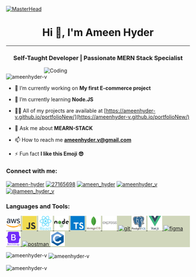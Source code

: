 [![MasterHead](https://user-images.githubusercontent.com/86270481/214122618-1bf43327-cdef-456e-81fe-fc71a9070c07.gif)](https://rishavchanda.io) 

<h1 align="center">Hi 👋, I'm Ameen Hyder</h1>
<hr>
<h3 align="center" >Self-Taught Developer | Passionate MERN Stack Specialist</h3>
<img align="right" alt="Coding" width="400" src="https://user-images.githubusercontent.com/81328619/213875785-400ae517-156b-4aca-a787-bac75d84c393.gif">


<p align="left"> <img src="https://komarev.com/ghpvc/?username=ameenhyder-v&label=Profile%20views&color=0e75b6&style=flat" alt="ameenhyder-v" /> </p>

- 🔭 I’m currently working on **My first E-commerce project**

- 🌱 I’m currently learning **Node.JS**

- 👨‍💻 All of my projects are available at [https://ameenhyder-v.github.io/portfolioNew/](https://ameenhyder-v.github.io/portfolioNew/)

- 💬 Ask me about **MEARN-STACK**

- 📫 How to reach me **ameenhyder.v@gmail.com**

- ⚡ Fun fact **I like this Emoji 😎**

<h3 align="left">Connect with me:</h3>
<p align="left">
<a href="https://linkedin.com/in/ameen-hyder" target="blank"><img align="center" src="https://raw.githubusercontent.com/rahuldkjain/github-profile-readme-generator/master/src/images/icons/Social/linked-in-alt.svg" alt="ameen-hyder" height="30" width="40" /></a>
<a href="https://stackoverflow.com/users/27165698" target="blank"><img align="center" src="https://raw.githubusercontent.com/rahuldkjain/github-profile-readme-generator/master/src/images/icons/Social/stack-overflow.svg" alt="27165698" height="30" width="40" /></a>
<a href="https://instagram.com/ameen_hyder" target="blank"><img align="center" src="https://raw.githubusercontent.com/rahuldkjain/github-profile-readme-generator/master/src/images/icons/Social/instagram.svg" alt="ameen_hyder" height="30" width="40" /></a>
<a href="https://www.hackerrank.com/ameenhyder_v" target="blank"><img align="center" src="https://raw.githubusercontent.com/rahuldkjain/github-profile-readme-generator/master/src/images/icons/Social/hackerrank.svg" alt="ameenhyder_v" height="30" width="40" /></a>
<a href="https://www.leetcode.com/@ameen_hyder_v" target="blank"><img align="center" src="https://raw.githubusercontent.com/rahuldkjain/github-profile-readme-generator/master/src/images/icons/Social/leet-code.svg" alt="@ameen_hyder_v" height="30" width="40" /></a>
</p>

<h3 align="left">Languages and Tools:</h3>
<p align="left" style="background-color: #d1d7bc;"> 
    <a href="https://aws.amazon.com" target="_blank" rel="noreferrer"> 
      <img src="https://raw.githubusercontent.com/devicons/devicon/master/icons/amazonwebservices/amazonwebservices-original-wordmark.svg" alt="aws" width="40" height="40"/> 
    </a> 
    <a href="https://developer.mozilla.org/en-US/docs/Web/JavaScript" target="_blank" rel="noreferrer"> 
      <img src="https://raw.githubusercontent.com/devicons/devicon/master/icons/javascript/javascript-original.svg" alt="javascript" width="40" height="40"/> 
    </a> 
    <a href="https://reactjs.org/" target="_blank" rel="noreferrer"> 
      <img src="https://raw.githubusercontent.com/devicons/devicon/master/icons/react/react-original-wordmark.svg" alt="react" width="40" height="40"/> 
    </a> 
    <a href="https://nodejs.org" target="_blank" rel="noreferrer"> 
      <img src="https://raw.githubusercontent.com/devicons/devicon/master/icons/nodejs/nodejs-original-wordmark.svg" alt="nodejs" width="40" height="40"/> 
    </a> 
    <a href="https://www.typescriptlang.org/" target="_blank" rel="noreferrer"> 
      <img src="https://raw.githubusercontent.com/devicons/devicon/master/icons/typescript/typescript-original.svg" alt="typescript" width="40" height="40"/> 
    </a> 
    <a href="https://www.mongodb.com/" target="_blank" rel="noreferrer"> 
      <img src="https://raw.githubusercontent.com/devicons/devicon/master/icons/mongodb/mongodb-original-wordmark.svg" alt="mongodb" width="40" height="40"/> 
    </a> 
    <a href="https://expressjs.com" target="_blank" rel="noreferrer"> 
      <img src="https://raw.githubusercontent.com/devicons/devicon/master/icons/express/express-original-wordmark.svg" alt="express" width="40" height="40"/> 
    </a> 
    <a href="https://git-scm.com/" target="_blank" rel="noreferrer"> 
      <img src="https://www.vectorlogo.zone/logos/git-scm/git-scm-icon.svg" alt="git" width="40" height="40"/> 
    </a> 
    <a href="https://www.postgresql.org" target="_blank" rel="noreferrer"> 
      <img src="https://raw.githubusercontent.com/devicons/devicon/master/icons/postgresql/postgresql-original-wordmark.svg" alt="postgresql" width="40" height="40"/> 
    </a> 
    <a href="https://vuejs.org/" target="_blank" rel="noreferrer"> 
      <img src="https://raw.githubusercontent.com/devicons/devicon/master/icons/vuejs/vuejs-original-wordmark.svg" alt="vuejs" width="40" height="40"/> 
    </a> 
    <a href="https://www.figma.com/" target="_blank" rel="noreferrer"> 
      <img src="https://www.vectorlogo.zone/logos/figma/figma-icon.svg" alt="figma" width="40" height="40"/> 
    </a> 
    <a href="https://getbootstrap.com" target="_blank" rel="noreferrer"> 
      <img src="https://raw.githubusercontent.com/devicons/devicon/master/icons/bootstrap/bootstrap-plain-wordmark.svg" alt="bootstrap" width="40" height="40"/> 
    </a> 
    <a href="https://postman.com" target="_blank" rel="noreferrer"> 
      <img src="https://www.vectorlogo.zone/logos/getpostman/getpostman-icon.svg" alt="postman" width="40" height="40"/> 
    </a> 
    <a href="https://www.cprogramming.com/" target="_blank" rel="noreferrer"> 
      <img src="https://raw.githubusercontent.com/devicons/devicon/master/icons/c/c-original.svg" alt="c" width="40" height="40"/> 
    </a> 
  </p>
  
<p><img align="left" src="https://github-readme-stats.vercel.app/api/top-langs?username=ameenhyder-v&show_icons=true&locale=en&layout=compact" alt="ameenhyder-v" /></p>

<p>&nbsp;<img align="center" src="https://github-readme-stats.vercel.app/api?username=ameenhyder-v&show_icons=true&locale=en" alt="ameenhyder-v" /></p>

<p><img align="center" src="https://github-readme-streak-stats.herokuapp.com/?user=ameenhyder-v&" alt="ameenhyder-v" /></p>

